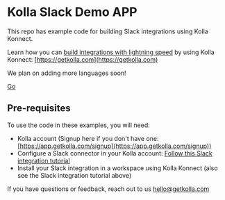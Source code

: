 # Kolla Slack Demo APP

This repo has example code for building Slack integrations using Kolla Konnect.

Learn how you can [build integrations with lightning speed](https://getkolla.com) by using Kolla Konnect: [https://getkolla.com](https://getkolla.com)

We plan on adding more languages soon!

[Go](https://github.com/kollalabs/slack-demo/tree/main/go)


## Pre-requisites

To use the code in these examples, you will need:

* Kolla account (Signup here if you don't have one: [https://app.getkolla.com/signup](https://app.getkolla.com/signup))
* Configure a Slack connector in your Kolla account: [Follow this Slack integration tutorial](https://docs.getkolla.com/kolla/tutorials/build-a-slack-integration)
* Install your Slack integration in a workspace using Kolla Konnect (also see the Slack integration tutorial above)

If you have questions or feedback, reach out to us [hello@getkolla.com](mailto:hello@getkolla.com)
